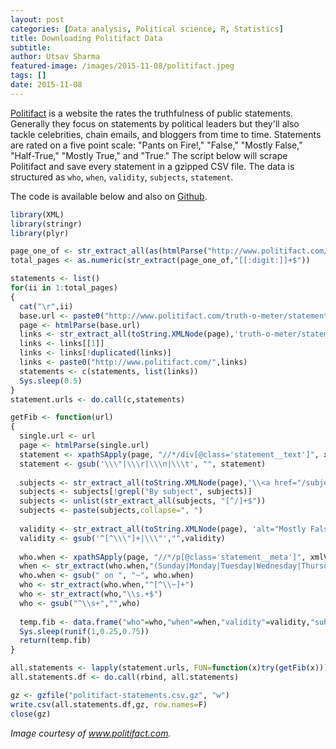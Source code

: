```yaml
---
layout: post
categories: [Data analysis, Political science, R, Statistics]
title: Downloading Politifact Data
subtitle: 
author: Utsav Sharma
featured-image: /images/2015-11-08/politifact.jpeg
tags: []
date: 2015-11-08
---
```


[Politifact](http://www.politifact.com) is a website the rates the truthfulness of public statements. Generally they focus on statements by political leaders but they'll also tackle celebrities, chain emails, and bloggers from time to time. Statements are rated on a five point scale: "Pants on Fire!," "False," "Mostly False," "Half-True," "Mostly True," and "True." The script below will scrape Politifact and save every statement in a gzipped CSV file. The data is structured as `who`, `when`, `validity`, `subjects`, `statement`.

The code is available below and also on [Github](https://github.com/benradford/Politifact-Scraper/blob/master/politifact.R).

```r
library(XML)
library(stringr)
library(plyr)

page_one_of <- str_extract_all(as(htmlParse("http://www.politifact.com/truth-o-meter/statements/"),"character"),"Page\\s+1\\s+of\\s+[[:digit:]]+")
total_pages <- as.numeric(str_extract(page_one_of,"[[:digit:]]+$"))

statements <- list()
for(ii in 1:total_pages)
{
  cat("\r",ii)
  base.url <- paste0("http://www.politifact.com/truth-o-meter/statements/?page=",ii)
  page <- htmlParse(base.url)
  links <- str_extract_all(toString.XMLNode(page),'truth-o-meter/statements/[[:digit:]]+/[^\\"]+')
  links <- links[[1]]
  links <- links[!duplicated(links)]
  links <- paste0("http://www.politifact.com/",links)
  statements <- c(statements, list(links))
  Sys.sleep(0.5)
}
statement.urls <- do.call(c,statements)

getFib <- function(url)
{
  single.url <- url
  page <- htmlParse(single.url)
  statement <- xpathSApply(page, "//*/div[@class='statement__text']", xmlValue)
  statement <- gsub('\\\"|\\\r|\\\n|\\\t', "", statement)
  
  subjects <- str_extract_all(toString.XMLNode(page),'\\<a href="/subjects/[^/]*')[[1]]
  subjects <- subjects[!grepl("By subject", subjects)]
  subjects <- unlist(str_extract_all(subjects, "[^/]+$"))
  subjects <- paste(subjects,collapse=", ")
  
  validity <- str_extract_all(toString.XMLNode(page), 'alt="Mostly False"|alt="Mostly True"|alt="True"|alt="Half-True"|alt="False"|alt="Pants on Fire!"')[[1]]
  validity <- gsub('^[^\\\"]+|\\\"',"",validity)
  
  who.when <- xpathSApply(page, "//*/p[@class='statement__meta']", xmlValue)[[1]]
  when <- str_extract(who.when,"(Sunday|Monday|Tuesday|Wednesday|Thursday|Friday|Saturday), [[:alpha:]]+ [[:alnum:]]+, [[:digit:]]+")
  who.when <- gsub(" on ", "~", who.when)
  who <- str_extract(who.when,"^[^\\~]+")
  who <- str_extract(who,"\\s.+$")
  who <- gsub("^\\s+","",who)
  
  temp.fib <- data.frame("who"=who,"when"=when,"validity"=validity,"subjects"=subjects,"statement"=statement)
  Sys.sleep(runif(1,0.25,0.75))
  return(temp.fib)
}

all.statements <- lapply(statement.urls, FUN=function(x)try(getFib(x)))
all.statements.df <- do.call(rbind, all.statements)

gz <- gzfile("politifact-statements.csv.gz", "w")
write.csv(all.statements.df,gz, row.names=F)
close(gz)
```

*Image courtesy of www.politifact.com.*